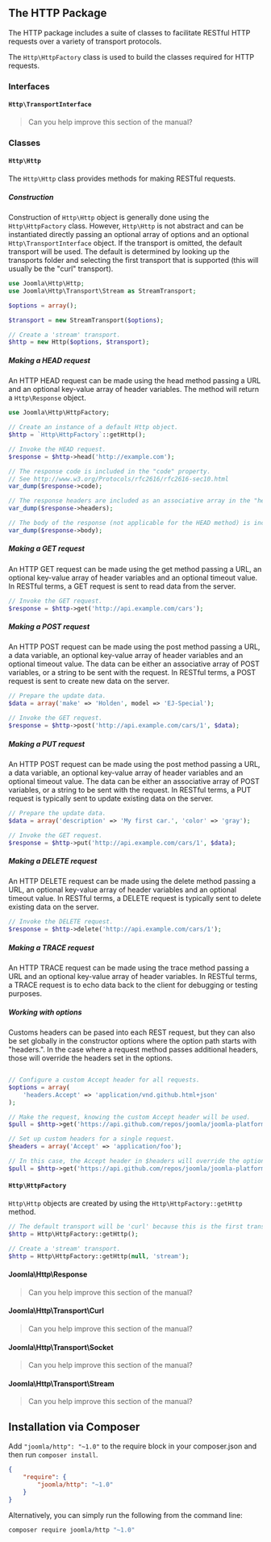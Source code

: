 ## The HTTP Package

The HTTP package includes a suite of classes to facilitate RESTful HTTP requests over a variety of transport protocols.

The `Http\HttpFactory` class is used to build the classes required for HTTP requests.

### Interfaces

#### `Http\TransportInterface`

> Can you help improve this section of the manual?

### Classes

#### `Http\Http`

The `Http\Http` class provides methods for making RESTful requests.

##### Construction

Construction of `Http\Http` object is generally done using the `Http\HttpFactory` class. However, `Http\Http` is not abstract and can be instantiated directly passing an optional array of options and an optional `Http\TransportInterface` object. If the transport is omitted, the default transport will be used. The default is determined by looking up the transports folder and selecting the first transport that is supported (this will usually be the "curl" transport).

```php
use Joomla\Http\Http;
use Joomla\Http\Transport\Stream as StreamTransport;

$options = array();

$transport = new StreamTransport($options);

// Create a 'stream' transport.
$http = new Http($options, $transport);
```

##### Making a HEAD request

An HTTP HEAD request can be made using the head method passing a URL and an optional key-value array of header variables. The method will return a `Http\Response` object.

```php
use Joomla\Http\HttpFactory;

// Create an instance of a default Http object.
$http = `Http\HttpFactory`::getHttp();

// Invoke the HEAD request.
$response = $http->head('http://example.com');

// The response code is included in the "code" property.
// See http://www.w3.org/Protocols/rfc2616/rfc2616-sec10.html
var_dump($response->code);

// The response headers are included as an associative array in the "headers" property.
var_dump($response->headers);

// The body of the response (not applicable for the HEAD method) is included in the "body" property.
var_dump($response->body);
```

##### Making a GET request

An HTTP GET request can be made using the get method passing a URL, an optional key-value array of header variables and an optional timeout value. In RESTful terms, a GET request is sent to read data from the server.

```php
// Invoke the GET request.
$response = $http->get('http://api.example.com/cars');
```

##### Making a POST request

An HTTP POST request can be made using the post method passing a URL, a data variable, an optional key-value array of header variables and an optional timeout value. The data can be either an associative array of POST variables, or a string to be sent with the request. In RESTful terms, a POST request is sent to create new data on the server.

```php
// Prepare the update data.
$data = array('make' => 'Holden', model => 'EJ-Special');

// Invoke the GET request.
$response = $http->post('http://api.example.com/cars/1', $data);
```

##### Making a PUT request

An HTTP POST request can be made using the post method passing a URL, a data variable, an optional key-value array of header variables and an optional timeout value. The data can be either an associative array of POST variables, or a string to be sent with the request. In RESTful terms, a PUT request is typically sent to update existing data on the server.

```php
// Prepare the update data.
$data = array('description' => 'My first car.', 'color' => 'gray');

// Invoke the GET request.
$response = $http->put('http://api.example.com/cars/1', $data);
```

##### Making a DELETE request

An HTTP DELETE request can be made using the delete method passing a URL, an optional key-value array of header variables and an optional timeout value. In RESTful terms, a DELETE request is typically sent to delete existing data on the server.

```php
// Invoke the DELETE request.
$response = $http->delete('http://api.example.com/cars/1');
```

##### Making a TRACE request

An HTTP TRACE request can be made using the trace method passing a URL and an optional key-value array of header variables. In RESTful terms, a TRACE request is to echo data back to the client for debugging or testing purposes.

##### Working with options

Customs headers can be pased into each REST request, but they can also be set globally in the constructor options where the option path starts with "headers.". In the case where a request method passes additional headers, those will override the headers set in the options.

```php

// Configure a custom Accept header for all requests.
$options = array(
    'headers.Accept' => 'application/vnd.github.html+json'
);

// Make the request, knowing the custom Accept header will be used.
$pull = $http->get('https://api.github.com/repos/joomla/joomla-platform/pulls/1');

// Set up custom headers for a single request.
$headers = array('Accept' => 'application/foo');

// In this case, the Accept header in $headers will override the options header.
$pull = $http->get('https://api.github.com/repos/joomla/joomla-platform/pulls/1', $headers);
```

#### `Http\HttpFactory`

`Http\Http` objects are created by using the `Http\HttpFactory::getHttp` method.

```php
// The default transport will be 'curl' because this is the first transport.
$http = Http\HttpFactory::getHttp();

// Create a 'stream' transport.
$http = Http\HttpFactory::getHttp(null, 'stream');
```

#### Joomla\Http\Response

> Can you help improve this section of the manual?

#### Joomla\Http\Transport\Curl

> Can you help improve this section of the manual?

#### Joomla\Http\Transport\Socket

> Can you help improve this section of the manual?

#### Joomla\Http\Transport\Stream

> Can you help improve this section of the manual?


## Installation via Composer

Add `"joomla/http": "~1.0"` to the require block in your composer.json and then run `composer install`.

```json
{
	"require": {
		"joomla/http": "~1.0"
	}
}
```

Alternatively, you can simply run the following from the command line:

```sh
composer require joomla/http "~1.0"
```
